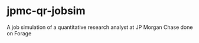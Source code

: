 # jpmc-qr-jobsim
A job simulation of a quantitative research analyst at JP Morgan Chase done on Forage
